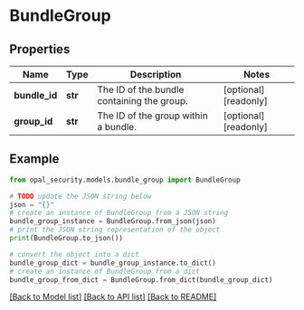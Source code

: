 # BundleGroup


## Properties

Name | Type | Description | Notes
------------ | ------------- | ------------- | -------------
**bundle_id** | **str** | The ID of the bundle containing the group. | [optional] [readonly] 
**group_id** | **str** | The ID of the group within a bundle. | [optional] [readonly] 

## Example

```python
from opal_security.models.bundle_group import BundleGroup

# TODO update the JSON string below
json = "{}"
# create an instance of BundleGroup from a JSON string
bundle_group_instance = BundleGroup.from_json(json)
# print the JSON string representation of the object
print(BundleGroup.to_json())

# convert the object into a dict
bundle_group_dict = bundle_group_instance.to_dict()
# create an instance of BundleGroup from a dict
bundle_group_from_dict = BundleGroup.from_dict(bundle_group_dict)
```
[[Back to Model list]](../README.md#documentation-for-models) [[Back to API list]](../README.md#documentation-for-api-endpoints) [[Back to README]](../README.md)


